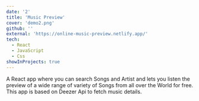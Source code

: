```yaml
---
date: '2'
title: 'Music Preview'
cover: 'demo2.png'
github: ''
external: 'https://online-music-preview.netlify.app/'
tech:
  - React
  - JavaScript
  - Css
showInProjects: true
---
```


A React app where you can search Songs and Artist and lets you listen the preview of a wide range of variety of Songs from all over the World for free. This app is based on Deezer Api to fetch music details.
